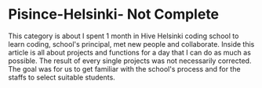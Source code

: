 # Pisince-Helsinki- Not Complete

This category is about I spent 1 month in Hive Helsinki coding school to learn coding, school's principal, met new people and collaborate.
Inside this article is all about projects and functions for a day that I can do as much as possible. 
The result of every single projects was not necessarily corrected. The goal was for us to get familiar with the school's process and for the staffs to select suitable students.
